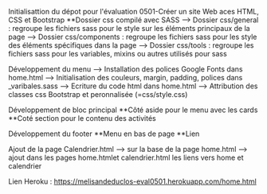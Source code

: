 Initialisattion du dépot pour l'évaluation 0501-Créer un site Web aces HTML, CSS et Bootstrap
**Dossier css compilé avec SASS
--> Dossier css/general : regroupe les fichiers sass pour le style sur les éléments principaux de la page
--> Dossier css/components : regroupe les fichiers sass pour les style des éléments spécifiques dans la page
--> Dossier css/tools : regroupe les fichiers sass pour les variables, mixins ou autres utilisés pour sass

Développement du menu
--> Installation des polices Google Fonts dans home.html
--> Initialisation des couleurs, margin, padding, polices dans _varibales.sass
--> Ecriture du code html dans home.html
--> Attribution des classes css Bootstrap et peronnalisée (=css/style.css)

Développement de bloc principal
**Côté aside pour le menu avec les cards
**Coté section pour le contenu des activités

Développement du footer
**Menu en bas de page
**Lien

Ajout de la page Calendrier.html
--> sur la base de la page home.html
--> ajout dans les pages home.htmlet calendrier.html les liens vers home et calendrier

Lien Heroku : https://melisandeduclos-eval0501.herokuapp.com/home.html
